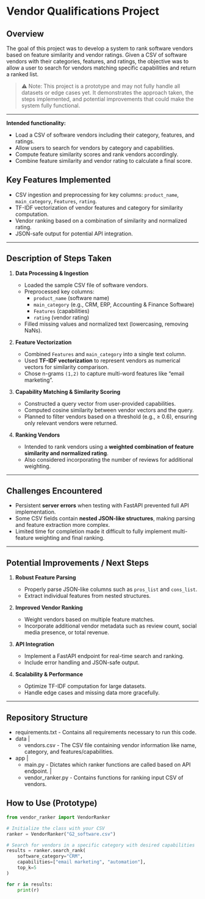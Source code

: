 # Vendor Qualifications Project

## Overview

The goal of this project was to develop a system to rank software vendors based on feature similarity and vendor ratings. Given a CSV of software vendors with their categories, features, and ratings, the objective was to allow a user to search for vendors matching specific capabilities and return a ranked list.

> ⚠️ Note: This project is a prototype and may not fully handle all datasets or edge cases yet. It demonstrates the approach taken, the steps implemented, and potential improvements that could make the system fully functional.

---
**Intended functionality:**

- Load a CSV of software vendors including their category, features, and ratings.
- Allow users to search for vendors by category and capabilities.
- Compute feature similarity scores and rank vendors accordingly.
- Combine feature similarity and vendor rating to calculate a final score.

## Key Features Implemented

- CSV ingestion and preprocessing for key columns: `product_name`, `main_category`, `Features`, `rating`.
- TF-IDF vectorization of vendor features and category for similarity computation.
- Vendor ranking based on a combination of similarity and normalized rating.
- JSON-safe output for potential API integration.

---

## Description of Steps Taken

1. **Data Processing & Ingestion**
   - Loaded the sample CSV file of software vendors.
   - Preprocessed key columns: 
     - `product_name` (software name)
     - `main_category` (e.g., CRM, ERP, Accounting & Finance Software)
     - `Features` (capabilities)
     - `rating` (vendor rating)
   - Filled missing values and normalized text (lowercasing, removing NaNs).

2. **Feature Vectorization**
   - Combined `Features` and `main_category` into a single text column.
   - Used **TF-IDF vectorization** to represent vendors as numerical vectors for similarity comparison.
   - Chose n-grams `(1,2)` to capture multi-word features like “email marketing”.

3. **Capability Matching & Similarity Scoring**
   - Constructed a query vector from user-provided capabilities.
   - Computed cosine similarity between vendor vectors and the query.
   - Planned to filter vendors based on a threshold (e.g., ≥ 0.6), ensuring only relevant vendors were returned.

4. **Ranking Vendors**
   - Intended to rank vendors using a **weighted combination of feature similarity and normalized rating**.
   - Also considered incorporating the number of reviews for additional weighting.

---

## Challenges Encountered

- Persistent **server errors** when testing with FastAPI prevented full API implementation.
- Some CSV fields contain **nested JSON-like structures**, making parsing and feature extraction more complex.
- Limited time for completion made it difficult to fully implement multi-feature weighting and final ranking.

---

## Potential Improvements / Next Steps

1. **Robust Feature Parsing**
   - Properly parse JSON-like columns such as `pros_list` and `cons_list`.
   - Extract individual features from nested structures.

2. **Improved Vendor Ranking**
   - Weight vendors based on multiple feature matches.
   - Incorporate additional vendor metadata such as review count, social media presence, or total revenue.

3. **API Integration**
   - Implement a FastAPI endpoint for real-time search and ranking.
   - Include error handling and JSON-safe output.

4. **Scalability & Performance**
   - Optimize TF-IDF computation for large datasets.
   - Handle edge cases and missing data more gracefully.

---
## Repository Structure
- requirements.txt - Contains all requirements necessary to run this code.
- data 
   |
    - vendors.csv - The CSV file containing vendor information like name, category, and features/capabilities.
- app
   |
    - main.py - Dictates which ranker functions are called based on API endpoint.
   |
    - vendor_ranker.py - Contains functions for ranking input CSV of vendors.

## How to Use (Prototype)

```python
from vendor_ranker import VendorRanker

# Initialize the class with your CSV
ranker = VendorRanker("G2_software.csv")

# Search for vendors in a specific category with desired capabilities
results = ranker.search_rank(
    software_category="CRM",
    capabilities=["email marketing", "automation"],
    top_k=5
)

for r in results:
    print(r)
